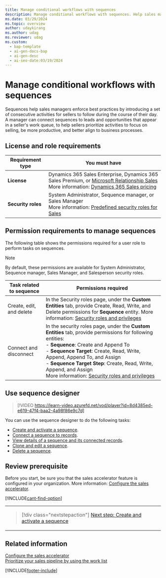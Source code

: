 ```yaml
---
title: Manage conditional workflows with sequences
description: Manage conditional workflows with sequences. Help sales managers enforce best practices and prioritize activities for sellers.
ms.date: 03/29/2024
ms.topic: overview
author: udaykirang
ms.author: udag
ms.reviewer: udag
ms.custom:
  - bap-template
  - ai-gen-docs-bap
  - ai-gen-desc
  - ai-seo-date:03/19/2024
---
```

# Manage conditional workflows with sequences

Sequences help sales managers enforce best practices by introducing a set of consecutive activities for sellers to follow during the course of their day. A manager can connect sequences to leads and opportunities that appear in a seller's work queue, to help sellers prioritize activities to focus on selling, be more productive, and better align to business processes.

## License and role requirements

| Requirement type | You must have |
|-----------------------|---------|
| **License** | Dynamics 365 Sales Enterprise, Dynamics 365 Sales Premium, or [Microsoft Relationship Sales](https://dynamics.microsoft.com/en-in/sales/relationship-sales/) <br>More information: [Dynamics 365 Sales pricing](https://dynamics.microsoft.com/sales/pricing/) |
| **Security roles** | System Administrator, Sequence manager, or Sales Manager <br>  More information: [Predefined security roles for Sales](security-roles-for-sales.md)|

## Permission requirements to manage sequences

The following table shows the permissions required for a user role to perform tasks on sequences.

>[!NOTE]
>By default, these permissions are available for System Administrator, Sequence manager, Sales Manager, and Salesperson security roles.

| Task related to sequence | Permissions required |
|--------------------------|----------------------|
| Create, edit, and delete | In the Security roles page, under the **Custom Entities** tab, provide Create, Read, Write, and Delete permissions for **Sequence** entity. More information: [Security roles and privileges](/power-platform/admin/security-roles-privileges) | 
| Connect and disconnect| In the security roles page, under the **Custom Entities** tab, provide permissions for following entities: <br>- **Sequence**: Create and Append To<br>- **Sequence Target**: Create, Read, Write, Append, Append To, and Assign<br>- **Sequence Target Step**: Create, Read, Write, Append, and Assign<br>More information: [Security roles and privileges](/power-platform/admin/security-roles-privileges) |

## Use sequence designer

>[!VIDEO https://learn-video.azurefd.net/vod/player?id=8d4385ed-e619-47f4-baa2-4a98f86e9c7d]

You can use the sequence designer to do the following tasks:  

- [Create and activate a sequence](create-and-activate-a-sequence.md).
- [Connect a sequence to records](connect-a-sequence-to-records.md).
- [View details of a sequence and its connected records](view-sequence-details-connected-records.md).
- [Clone and edit a sequence](edit-a-sequence.md).
- [Delete a sequence](delete-a-sequence.md).

## Review prerequisite

Before you start, be sure you that the sales accelerator feature is configured in your organization. More information: [Configure the sales accelerator](enable-configure-sales-accelerator.md).

[!INCLUDE[cant-find-option](../includes/cant-find-option.md)]  

<table>
<tr><td>

> [!div class="nextstepaction"] 
> [Next step: Create and activate a sequence](create-and-activate-a-sequence.md)
</td></tr>
</table>   

## Related information

[Configure the sales accelerator](enable-configure-sales-accelerator.md)  
[Prioritize your sales pipeline by using the work list](prioritize-sales-pipeline-through-work-list.md)


[!INCLUDE[footer-include](../includes/footer-banner.md)]
